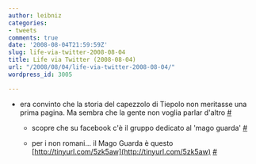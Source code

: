 ```yaml
---
author: leibniz
categories:
- tweets
comments: true
date: '2008-08-04T21:59:59Z'
slug: life-via-twitter-2008-08-04
title: Life via Twitter (2008-08-04)
url: "/2008/08/04/life-via-twitter-2008-08-04/"
wordpress_id: 3005

---
```

* era convinto che la storia del capezzolo di Tiepolo non meritasse una prima pagina. Ma sembra che la gente non voglia parlar d'altro [#](http://twitter.com/leibniz/statuses/877068015)

	
  * scopre che su facebook c'è il gruppo dedicato al 'mago guarda' [#](http://twitter.com/leibniz/statuses/877502860)

	
  * per i non romani... il Mago Guarda è questo [http://tinyurl.com/5zk5aw](http://tinyurl.com/5zk5aw) [#](http://twitter.com/leibniz/statuses/877544730)


